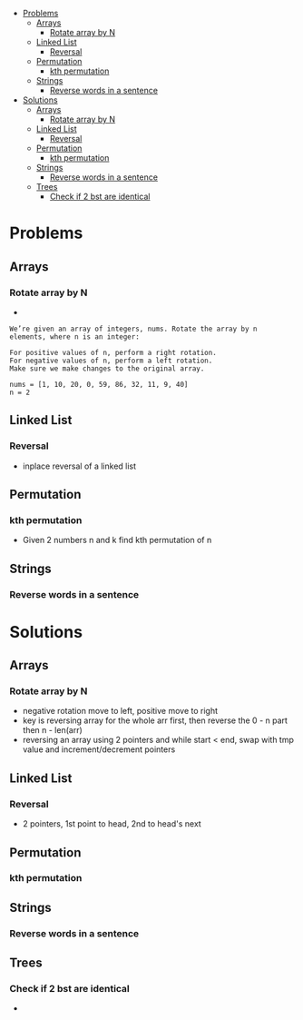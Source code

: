 - [Problems](#problems)
  - [Arrays](#arrays)
    - [Rotate array by N](#rotate-array-by-n)
  - [Linked List](#linked-list)
    - [Reversal](#reversal)
  - [Permutation](#permutation)
    - [kth permutation](#kth-permutation)
  - [Strings](#strings)
    - [Reverse words in a sentence](#reverse-words-in-a-sentence)
- [Solutions](#solutions)
  - [Arrays](#arrays-1)
    - [Rotate array by N](#rotate-array-by-n-1)
  - [Linked List](#linked-list-1)
    - [Reversal](#reversal-1)
  - [Permutation](#permutation-1)
    - [kth permutation](#kth-permutation-1)
  - [Strings](#strings-1)
    - [Reverse words in a sentence](#reverse-words-in-a-sentence-1)
  - [Trees](#trees)
    - [Check if 2 bst are identical](#check-if-2-bst-are-identical)
# Problems
## Arrays
### Rotate array by N
- 
```
We’re given an array of integers, nums. Rotate the array by n elements, where n is an integer:

For positive values of n, perform a right rotation.
For negative values of n, perform a left rotation.
Make sure we make changes to the original array.
```
```
nums = [1, 10, 20, 0, 59, 86, 32, 11, 9, 40]
n = 2
```
## Linked List
### Reversal
- inplace reversal of a linked list
## Permutation
### kth permutation
- Given 2 numbers n and k find kth permutation of n
## Strings
### Reverse words in a sentence
# Solutions
## Arrays
### Rotate array by N
- negative rotation move to left, positive move to right
- key is reversing array for the whole arr first, then reverse the 0 - n part then n - len(arr)
- reversing an array using 2 pointers and while start < end, swap with tmp value and increment/decrement pointers
## Linked List
### Reversal
- 2 pointers, 1st point to head, 2nd to head's next
## Permutation
### kth permutation
## Strings
### Reverse words in a sentence
## Trees
### Check if 2 bst are identical
- 
